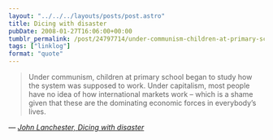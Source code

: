 ```yaml
---
layout: "../../../layouts/posts/post.astro"
title: Dicing with disaster
pubDate: 2008-01-27T16:06:00+00:00
tumblr_permalink: /post/24797714/under-communism-children-at-primary-school-began
tags: ["linklog"]
format: "quote"
---
```


> Under communism, children at primary school began to study how the system was supposed to work. Under capitalism, most people have no idea of how international markets work &#8211; which is a shame given that these are the dominating economic forces in everybody&rsquo;s lives.

— <cite>[John Lanchester, _Dicing with disaster_](https://www.theguardian.com/business/2008/jan/26/europeanbanks.banking)</cite>
